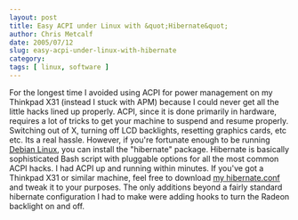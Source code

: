 ```yaml
---
layout: post
title: Easy ACPI under Linux with &quot;Hibernate&quot;
author: Chris Metcalf
date: 2005/07/12
slug: easy-acpi-under-linux-with-hibernate
category: 
tags: [ linux, software ]
---
```


For the longest time I avoided using ACPI for power management on my Thinkpad X31 (instead I stuck with APM) because I could never get all the little hacks lined up properly. ACPI, since it is done primarily in hardware, requires a lot of tricks to get your machine to suspend and resume properly. Switching out of X, turning off LCD backlights, resetting graphics cards, etc etc. Its a real hassle.
However, if you're fortunate enough to be running <a href="http://www.debian.org">Debian Linux</a>, you can install the "hibernate" package. Hibernate is basically sophisticated Bash script with pluggable options for all the most common ACPI hacks. I had ACPI up and running within minutes.
If you've got a Thinkpad X31 or similar machine, feel free to download <a href="/files/hibernate.conf.gz">my hibernate.conf</a> and tweak it to your purposes. The only additions beyond a fairly standard hibernate configuration I had to make were adding hooks to turn the Radeon backlight on and off.

